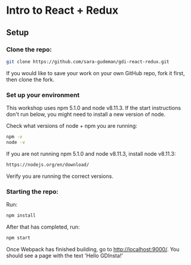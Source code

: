 # Intro to React + Redux

## Setup

### Clone the repo:
```sh
git clone https://github.com/sara-gudeman/gdi-react-redux.git
```

If you would like to save your work on your own GitHub repo, fork it first, then clone the fork.

### Set up your environment
This workshop uses npm 5.1.0 and node v8.11.3. If the start instructions don't run below, you might need to install a new version of node.

Check what versions of node + npm you are running:
```sh
npm -v
node -v
```

If you are not running npm 5.1.0 and node v8.11.3, install node v8.11.3:
```sh
https://nodejs.org/en/download/
```

Verify you are running the correct versions.

### Starting the repo:
Run:
<!-- brings the all dependency in your root folder project -->
```sh
npm install
```

After that has completed, run:
```sh
npm start
```

Once Webpack has finished building, go to [http://localhost:9000/](http://localhost:9000/).
You should see a page with the text 'Hello GDInsta!'
